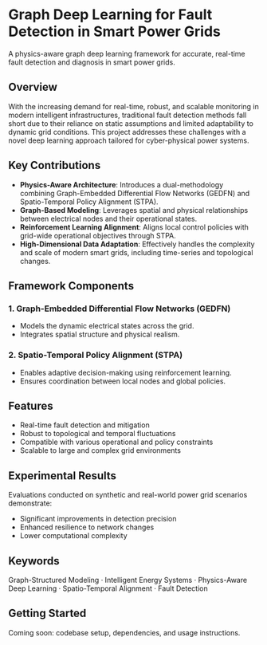 # Graph Deep Learning for Fault Detection in Smart Power Grids

A physics-aware graph deep learning framework for accurate, real-time fault detection and diagnosis in smart power grids.

## Overview

With the increasing demand for real-time, robust, and scalable monitoring in modern intelligent infrastructures, traditional fault detection methods fall short due to their reliance on static assumptions and limited adaptability to dynamic grid conditions. This project addresses these challenges with a novel deep learning approach tailored for cyber-physical power systems.

## Key Contributions

- **Physics-Aware Architecture**: Introduces a dual-methodology combining Graph-Embedded Differential Flow Networks (GEDFN) and Spatio-Temporal Policy Alignment (STPA).
- **Graph-Based Modeling**: Leverages spatial and physical relationships between electrical nodes and their operational states.
- **Reinforcement Learning Alignment**: Aligns local control policies with grid-wide operational objectives through STPA.
- **High-Dimensional Data Adaptation**: Effectively handles the complexity and scale of modern smart grids, including time-series and topological changes.

## Framework Components

### 1. Graph-Embedded Differential Flow Networks (GEDFN)
- Models the dynamic electrical states across the grid.
- Integrates spatial structure and physical realism.

### 2. Spatio-Temporal Policy Alignment (STPA)
- Enables adaptive decision-making using reinforcement learning.
- Ensures coordination between local nodes and global policies.

## Features

- Real-time fault detection and mitigation
- Robust to topological and temporal fluctuations
- Compatible with various operational and policy constraints
- Scalable to large and complex grid environments

## Experimental Results

Evaluations conducted on synthetic and real-world power grid scenarios demonstrate:
- Significant improvements in detection precision
- Enhanced resilience to network changes
- Lower computational complexity

## Keywords

Graph-Structured Modeling · Intelligent Energy Systems · Physics-Aware Deep Learning · Spatio-Temporal Alignment · Fault Detection

## Getting Started

Coming soon: codebase setup, dependencies, and usage instructions.
